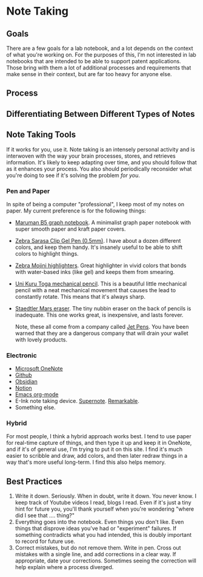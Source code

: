 # Note Taking

## Goals

There are a few goals for a lab notebook, and a lot depends on the context of
what you're working on. For the purposes of this, I'm not interested in lab
notebooks that are intended to be able to support patent applications. Those
bring with them a lot of additional processes and requirements that make sense
in their context, but are far too heavy for anyone else.

## Process


## Differentiating Between Different Types of Notes

## Note Taking Tools

If it works for you, use it. Note taking is an intensely personal activity and
is interwoven with the way your brain processes, stores, and retrieves
information. It's likely to keep adapting over time, and you should follow that
as it enhances your process. You also should periodically reconsider what you're
doing to see if it's solving the problem _for you_.

### Pen and Paper

In spite of being a computer "professional", I keep most of my notes on paper.
My current preference is for the following things:

* [Maruman B5 graph
  notebook](https://www.jetpens.com/Maruman-Spiral-Note-Basic-Notebook-B5-Graph-80-Sheets/pd/20908).
  A minimalist graph paper notebook with super smooth paper and kraft paper
  covers.
* [Zebra Sarasa Clip Gel Pen
  (0.5mm)](https://www.jetpens.com/search?q=zebra+sarasa&v=2&f=cb71d968eb72ebc8_89d5a6676ad6dc20_a4ac441aec235eb1cd5fbcfbc64dc408).
  I have about a dozen different colors, and keep them handy. It's insanely
  useful to be able to shift colors to highlight things.
* [Zebra Mojini
  highlighters](https://www.jetpens.com/Zebra-Justfit-Mojini-Line-Highlighter-5-Color-Set/pd/25209).
  Great highlighter in vivid colors that bonds with water-based inks (like gel)
  and keeps them from smearing.
* [Uni Kuru Toga mechanical
  pencil](https://www.jetpens.com/Uni-Kuru-Toga-Roulette-Mechanical-Pencil-0.5-mm-Gun-Metallic-Body/pd/6547).
  This is a beautiful little mechanical pencil with a neat mechanical movement
  that causes the lead to constantly rotate. This means that it's always sharp.
* [Staedtler Mars
  eraser](https://www.jetpens.com/Staedtler-Mars-Plastic-Eraser/pd/7968). The
  tiny nubbin eraser on the back of pencils is inadequate. This one works great,
  is inexpensive, and lasts forever.

  Note, these all come from a company called [Jet
  Pens](https://www.jetpens.com). You have been warned that they are a dangerous
  company that will drain your wallet with lovely products.

### Electronic

* [Microsoft OneNote](https://www.onenote.com)
* [Github](https://github.com)
* [Obsidian](https://obsidian.md/)
* [Notion](https://www.notion.so/)
* [Emacs org-mode](https://orgmode.org/)
* E-Ink note taking device. [Supernote](https://supernote.com/). [Remarkable](https://remarkable.com/).
* Something else. 

### Hybrid

For most people, I think a hybrid approach works best. I tend to use paper for
real-time capture of things, and then type it up and keep it in OneNote, and if
it's of general use, I'm trying to put it on this site. I find it's much easier
to scribble and draw, add colors, and then later redraw things in a way that's
more useful long-term. I find this also helps memory.

## Best Practices

1. Write it down. Seriously. When in doubt, write it down. You never know. I
   keep track of Youtube videos I read, blogs I read. Even if it's just a tiny
   hint for future you, you'll thank yourself when you're wondering "where did I
   see that .... thing?"
2. Everything goes into the notebook. Even things you don't like. Even things
   that disprove ideas you've had or "experiment" failures. If something
   contradicts what you had intended, this is doubly important to record for
   future use.
3. Correct mistakes, but do not remove them. Write in pen. Cross out mistakes
   with a single line, and add corrections in a clear way. If appropriate, date
   your corrections. Sometimes seeing the correction will help explain where a
   process diverged.